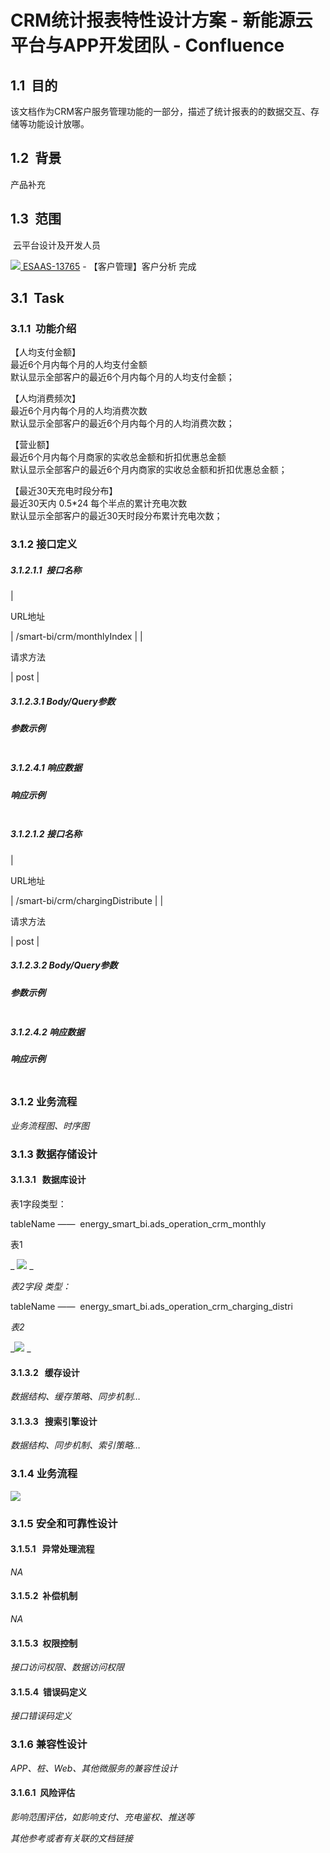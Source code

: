 # CRM统计报表特性设计方案 - 新能源云平台与APP开发团队 - Confluence
1.1  目的
-------

该文档作为CRM客户服务管理功能的一部分，描述了统计报表的的数据交互、存储等功能设计放哪。

1.2  背景
-------

产品补充

1.3  范围
-------

 云平台设计及开发人员

[![](https://jira.autel.com/secure/viewavatar?size=xsmall&avatarId=10315&avatarType=issuetype)
ESAAS-13765](https://jira.autel.com/browse/ESAAS-13765) \- 【客户管理】客户分析 完成 

3.1  Task
---------

### 3.1.1  功能介绍

【人均支付金额】  
最近6个月内每个月的人均支付金额  
默认显示全部客户的最近6个月内每个月的人均支付金额；

【人均消费频次】  
最近6个月内每个月的人均消费次数  
默认显示全部客户的最近6个月内每个月的人均消费次数；

【营业额】  
最近6个月内每个月商家的实收总金额和折扣优惠总金额  
默认显示全部客户的最近6个月内商家的实收总金额和折扣优惠总金额；

【最近30天充电时段分布】  
最近30天内 0.5*24 每个半点的累计充电次数  
默认显示全部客户的最近30天时段分布累计充电次数；

### 3.1.2 接口定义

##### 3.1.2.1.1  接口名称

| 

URL地址

 | /smart-bi/crm/monthlyIndex |
| 

请求方法

 | post |

##### 3.1.2.3.1 Body/Query参数

##### 参数示例

```

```

##### 3.1.2.4.1 响应数据

##### 响应示例

```

```

##### 3.1.2.1.2 接口名称

| 

URL地址

 | /smart-bi/crm/chargingDistribute |
| 

请求方法

 | post |

##### 3.1.2.3.2 Body/Query参数

##### 参数示例

```

```

##### 3.1.2.4.2 响应数据

##### 响应示例

```

```

### 3.1.2 业务流程

_业务流程图、时序图_

### 3.1.3 数据存储设计

#### 3.1.3.1   数据库设计

表1字段类型：

tableName ——  energy\_smart\_bi.ads\_operation\_crm_monthly

表1

_ ![](https://confluence.autel.com/download/attachments/102269590/image2022-8-16_17-27-48.png?version=1&modificationDate=1660642069000&api=v2)
_

_表2字段 类型：_

tableName ——  energy\_smart\_bi.ads\_operation\_crm\_charging\_distri

_表2_

_![](https://confluence.autel.com/download/attachments/102269590/image2022-8-16_17-25-59.png?version=1&modificationDate=1660641960000&api=v2)
_

#### 3.1.3.2   缓存设计

_数据结构、缓存策略、同步机制…_

#### 3.1.3.3   搜索引擎设计

_数据结构、同步机制、索引策略…_

### 3.1.4 业务流程

![](https://confluence.autel.com/download/attachments/102269590/image2022-8-16_21-3-36.png?version=1&modificationDate=1660655017000&api=v2)

### 3.1.5 安全和可靠性设计

#### 3.1.5.1   异常处理流程

_NA_

#### 3.1.5.2  补偿机制

_NA_

#### 3.1.5.3  权限控制

_接口访问权限、数据访问权限_

#### 3.1.5.4  错误码定义

_接口错误码定义_

### 3.1.6 兼容性设计

_APP、桩、Web、其他微服务的兼容性设计_

#### 3.1.6.1  风险评估

_影响范围评估，如影响支付、充电鉴权、推送等_

_其他参考或者有关联的文档链接_
